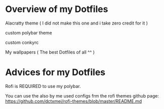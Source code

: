 # Overview of my Dotfiles

Alacratty theme ( I did not make this one and i take zero credit for it )

custom polybar theme 

custom conkyrc

My wallpapers ( The best Dotfiles of all ^^ )



# Advices for my Dotfiles

Rofi is REQUIRED to use my polybar.

You can use the also by me used configs frm the rofi themes github page: https://github.com/dctxmei/rofi-themes/blob/master/README.md
